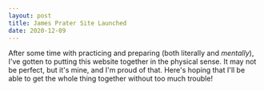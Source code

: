```yaml
---
layout: post
title: James Prater Site Launched
date: 2020-12-09
---
```

After some time with practicing and preparing (both literally and *mentally*), I've gotten to putting this website together in the physical sense. It may not be perfect, but it's mine, and I'm proud of that. Here's hoping that I'll be able to get the whole thing together without too much trouble! 
